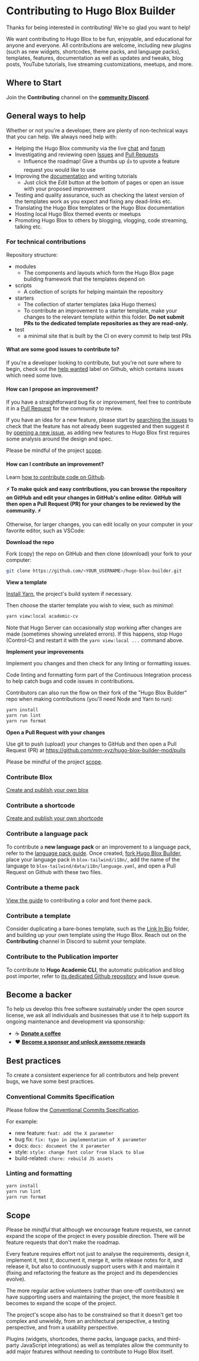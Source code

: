 # Contributing to Hugo Blox Builder

Thanks for being interested in contributing! We’re so glad you want to help!

We want contributing to Hugo Blox to be fun, enjoyable, and educational for anyone and everyone. All contributions are welcome, including new plugins (such as new widgets, shortcodes, theme packs, and language packs), templates, features, documentation as well as updates and tweaks, blog posts, YouTube tutorials, live streaming customizations, meetups, and more.

## Where to Start

Join the **Contributing** channel on the **[community Discord](https://discord.gg/z8wNYzb)**.

## General ways to help

Whether or not you're a developer, there are plenty of non-technical ways that you can help. We always need help with:

- Helping the Hugo Blox community via the live [chat](https://discord.gg/z8wNYzb) and [forum](https://github.com/mm-xyz/hugo-blox-builder-mod/discussions)
- Investigating and reviewing open [Issues](https://github.com/mm-xyz/hugo-blox-builder-mod/issues) and [Pull Requests](https://github.com/mm-xyz/hugo-blox-builder-mod/pulls)
  - Influence the roadmap! Give a thumbs up 👍 to upvote a feature request you would like to use
- Improving the [documentation](https://docs.hugoblox.com/) and writing tutorials
  - Just click the _Edit_ button at the bottom of pages or open an issue with your proposed improvement
- Testing and quality assurance, such as checking the latest version of the templates work as you expect and fixing any dead-links etc.
- Translating the Hugo Blox templates or the Hugo Blox documentation
- Hosting local Hugo Blox themed events or meetups
- Promoting Hugo Blox to others by blogging, vlogging, code streaming, talking etc.

### For technical contributions

Repository structure:

- modules
  - The components and layouts which form the Hugo Blox page building framework that the templates depend on
- scripts
  - A collection of scripts for helping maintain the repository
- starters
  - The collection of starter templates (aka Hugo themes)
  - To contribute an improvement to a starter template, make your changes to the relevant template within this folder. **Do not submit PRs to the dedicated template repositories as they are read-only.**
- test
  - a minimal site that is built by the CI on every commit to help test PRs

#### What are some good issues to contribute to?

If you're a developer looking to contribute, but you're not sure where to begin, check out the [help wanted](https://github.com/mm-xyz/hugo-blox-builder-mod/labels/help%20wanted) label on Github, which contains issues which need some love.

#### How can I propose an improvement?

If you have a straightforward bug fix or improvement, feel free to contribute it in a [Pull Request](https://github.com/mm-xyz/hugo-blox-builder-mod/pulls) for the community to review.

If you have an idea for a new feature, please start by [searching the issues](https://github.com/mm-xyz/hugo-blox-builder-mod/issues) to check that the feature has not already been suggested and then suggest it by [opening a new issue](https://github.com/mm-xyz/hugo-blox-builder-mod/issues/new/choose), as adding new features to Hugo Blox first requires some analysis around the design and spec.

Please be mindful of the project [scope](#scope).

#### How can I contribute an improvement?

Learn [how to contribute code on Github](https://codeburst.io/a-step-by-step-guide-to-making-your-first-github-contribution-5302260a2940).

**⚡️ To make quick and easy contributions, you can browse the repository on GitHub and edit your changes in GitHub's online editor. GitHub will then open a Pull Request (PR) for your changes to be reviewed by the community. ⚡️**

Otherwise, for larger changes, you can edit locally on your computer in your favorite editor, such as VSCode:

**Download the repo**

Fork (copy) the repo on GitHub and then clone (download) your fork to your computer:

```sh
git clone https://github.com/<YOUR_USERNAME>/hugo-blox-builder.git
```

**View a template**

[Install Yarn](https://yarnpkg.com/), the project's build system if necessary.

Then choose the starter template you wish to view, such as _minimal_:

```sh
yarn view:local academic-cv
```

Note that Hugo Server can occasionally stop working after changes are made (sometimes showing unrelated errors). If this happens, stop Hugo (Control-C) and restart it with the `yarn view:local ...` command above.

**Implement your improvements**

Implement you changes and then check for any linting or formatting issues.

Code linting and formatting form part of the Continuous Integration process to help catch bugs and code issues in contributions.

Contributors can also run the flow on their fork of the "Hugo Blox Builder" repo when making contributions (you'll need Node and Yarn to run):

```sh
yarn install
yarn run lint
yarn run format
```

**Open a Pull Request with your changes**

Use git to push (upload) your changes to GitHub and then open a Pull Request (PR) at https://github.com/mm-xyz/hugo-blox-builder-mod/pulls

Please be mindful of the project [scope](#scope).

### Contribute Blox

[Create and publish your own blox](https://github.com/HugoBlox/create-blox)

### Contribute a shortcode

[Create and publish your own shortcode](https://github.com/HugoBlox/create-shortcode)

### Contribute a language pack

To contribute a **new language pack** or an improvement to a language pack, refer to the [language pack guide](https://docs.hugoblox.com/reference/language/#create-or-modify-a-language-pack). Once created, [fork Hugo Blox Builder](https://github.com/HugoBlox/hugo-blox-builder), place your language pack in `blox-tailwind/i18n/`, add the name of the language to `blox-tailwind/data/i18n/language.yaml`, and open a Pull Request on Github with these two files.

### Contribute a theme pack

[View the guide](https://docs.hugoblox.com/getting-started/customize/#appearance) to contributing a color and font theme pack.

### Contribute a template

Consider duplicating a bare-bones template, such as the [Link In Bio](https://github.com/mm-xyz/hugo-blox-builder-mod/tree/main/starters/link-in-bio) folder, and building up your own template using the Hugo Blox. Reach out on the **Contributing** channel in Discord to submit your template.

### Contribute to the Publication importer

To contribute to **Hugo Academic CLI**, the automatic publication and blog post importer, refer to [its dedicated Github repository](https://github.com/GetRD/academic-file-converter) and Issue queue.

## Become a backer

To help us develop this free software sustainably under the open source license, we ask all individuals and businesses that use it to help support its ongoing maintenance and development via sponsorship:

- ☕️ [**Donate a coffee**](https://github.com/sponsors/gcushen?frequency=one-time)
- ❤️ [**Become a sponsor and unlock awesome rewards**](https://hugoblox.com/sponsor/)

## Best practices

To create a consistent experience for all contributors and help prevent bugs, we have some best practices.

### Conventional Commits Specification

Please follow the [Conventional Commits Specification](https://www.conventionalcommits.org/en/v1.0.0/).

For example:

- new feature: `feat: add the X parameter`
- bug fix: `fix: typo in implementation of X parameter`
- docs: `docs: document the X parameter`
- style: `style: change font color from black to blue`
- build-related: `chore: rebuild JS assets`

### Linting and formatting

```sh
yarn install
yarn run lint
yarn run format
```

## Scope

Please be _mindful_ that although we encourage feature requests, we cannot expand the scope of the project in every possible direction. There will be feature requests that don't make the roadmap.

Every feature requires effort not just to analyse the requirements, design it, implement it, test it, document it, merge it, write release notes for it, and release it, but also to continuously support users with it and maintain it (fixing and refactoring the feature as the project and its dependencies evolve).

The more regular active volunteers (rather than one-off contributors) we have supporting users and maintaining the project, the more feasible it becomes to expand the scope of the project.

The project's scope also has to be constrained so that it doesn't get too complex and unwieldy, from an architectural perspective, a testing perspective, and from a usability perspective.

Plugins (widgets, shortcodes, theme packs, language packs, and third-party JavaScript integrations) as well as templates allow the community to add major features without needing to contribute to Hugo Blox itself.
